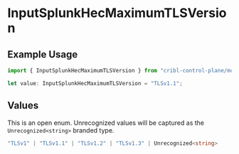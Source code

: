 # InputSplunkHecMaximumTLSVersion

## Example Usage

```typescript
import { InputSplunkHecMaximumTLSVersion } from "cribl-control-plane/models";

let value: InputSplunkHecMaximumTLSVersion = "TLSv1.1";
```

## Values

This is an open enum. Unrecognized values will be captured as the `Unrecognized<string>` branded type.

```typescript
"TLSv1" | "TLSv1.1" | "TLSv1.2" | "TLSv1.3" | Unrecognized<string>
```